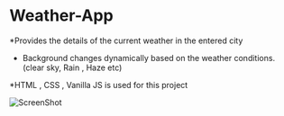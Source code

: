 # Weather-App

*Provides the details of the current weather in the entered city

* Background changes dynamically based on the weather conditions.(clear sky, Rain , Haze etc)

*HTML , CSS , Vanilla JS is used for this project


![ScreenShot](https://user-images.githubusercontent.com/70046882/99877351-9af29a00-2c23-11eb-9d93-0d9ab0d8ac2a.jpg)
